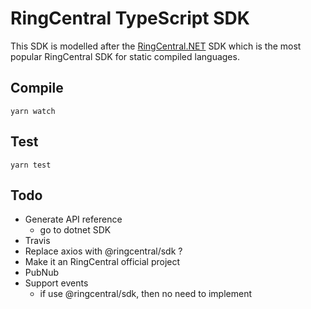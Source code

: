# RingCentral TypeScript SDK

This SDK is modelled after the [RingCentral.NET](https://github.com/ringcentral/ringcentral.net) SDK which is the most popular RingCentral SDK for static compiled languages.


## Compile

```
yarn watch
```


## Test

```
yarn test
```


## Todo

- Generate API reference
    - go to dotnet SDK
- Travis
- Replace axios with @ringcentral/sdk ?
- Make it an RingCentral official project
- PubNub
- Support events
    - if use @ringcentral/sdk, then no need to implement
